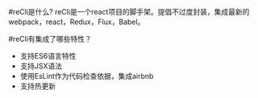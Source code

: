 #reCli是什么?
reCli是一个react项目的脚手架。提倡不过度封装，集成最新的webpack，react，Redux，Flux，Babel。

#reCli有集成了哪些特性？

* 支持ES6语言特性
* 支持JSX语法
* 使用EsLint作为代码检查依据，集成airbnb
* 支持热更新
